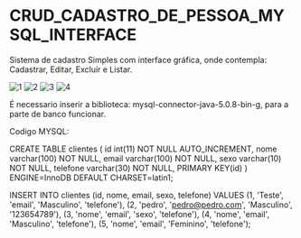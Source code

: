 # CRUD_CADASTRO_DE_PESSOA_MYSQL_INTERFACE
Sistema de cadastro Simples com interface gráfica, onde contempla: Cadastrar, Editar, Excluír e Listar.


![1](https://user-images.githubusercontent.com/68626959/88314982-15e68b00-ccec-11ea-99f4-4ccc00916919.jpg)
![2](https://user-images.githubusercontent.com/68626959/88314991-1a12a880-ccec-11ea-8209-9b7bd5309dc6.JPG)
![3](https://user-images.githubusercontent.com/68626959/88314995-1c750280-ccec-11ea-9a0a-c87004a67fdb.JPG)
![4](https://user-images.githubusercontent.com/68626959/88315005-1ed75c80-ccec-11ea-90ae-48832283630e.JPG)


É necessario inserir a biblioteca: mysql-connector-java-5.0.8-bin-g, para a parte de banco funcionar.

Codigo MYSQL:

CREATE TABLE clientes ( 
id int(11) NOT NULL AUTO_INCREMENT, 
nome varchar(100) NOT NULL, 
email varchar(100) NOT NULL, 
sexo varchar(10) NOT NULL, 
telefone varchar(30) NOT NULL, 
PRIMARY KEY(id) ) ENGINE=InnoDB DEFAULT CHARSET=latin1;

INSERT INTO clientes (id, nome, email, sexo, telefone) VALUES 
(1, 'Teste', 'email', 'Masculino', 'telefone'), 
(2, 'pedro', 'pedro@pedro.com', 'Masculino', '123654789'), 
(3, 'nome', 'email', 'sexo', 'telefone'), 
(4, 'nome', 'email', 'Masculino', 'telefone'), 
(5, 'nome', 'email', 'Feminino', 'telefone');

